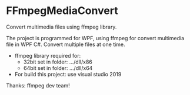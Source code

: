 # FFmpegMediaConvert
Convert multimedia files using ffmpeg library.

The project is programmed for WPF, using ffmpeg for convert multimedia file in WPF C#. Convert multiple files at one time.
 - ffmpeg library required for:
    + 32bit set in folder: .../dll/x86
    + 64bit set in folder: .../dll/x64
 - For build this project: use visual studio 2019

Thanks: ffmpeg dev team!

